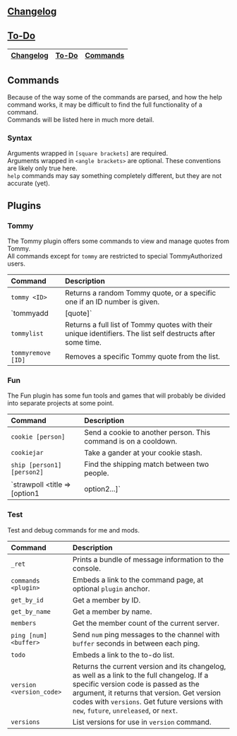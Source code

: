## [Changelog](https://novabros.github.io/NovaBot/version)
## [To-Do](https://novabros.github.io/NovaBot/todo)
[Changelog](https://novabros.github.io/NovaBot/version) | [To-Do](https://novabros.github.io/NovaBot/todo) | [Commands](https://novabros.github.io/NovaBot/commands)
-|-|-
## Commands  
Because of the way some of the commands are parsed, and how the help command works, it may be difficult to find the full functionality of a command.  
Commands will be listed here in much more detail.

### Syntax
Arguments wrapped in `[square brackets]` are required.  
Arguments wrapped in `<angle brackets>` are optional.
These conventions are likely only true here.  
`help` commands may say something completely different, but they are not accurate (yet).

## Plugins
### Tommy
The Tommy plugin offers some commands to view and manage quotes from Tommy.  
All commands except for `tommy` are restricted to special TommyAuthorized users.

Command|Description
:-|:-
`tommy <ID>` | Returns a random Tommy quote, or a specific one if an ID number is given.
`tommyadd <subject>|[quote]` | Adds a Tommy quote to the list, with optional `subject` header. Make sure to use a `| pipe` character to separate the subject if used.
`tommylist`  | Returns a full list of Tommy quotes with their unique identifiers. The list self destructs after some time.
`tommyremove [ID]` | Removes a specific Tommy quote from the list.

### Fun
The Fun plugin has some fun tools and games that will probably be divided into separate projects at some point.

Command|Description
:-|:-
`cookie [person]` | Send a cookie to another person. This command is on a cooldown.
`cookiejar` | Take a gander at your cookie stash.
`ship [person1] [person2]` | Find the shipping match between two people.
`strawpoll <title => [option1 | option2...]` | Create a strawpoll with optional title and a bunch of options. Identify title by putting an `= equals` sign after it, and separate options with `| pipe` characters. `n!strawpoll Favorite Color = Red | Blue | Green` works, and so does `n!strawpoll League of Legends | DotA 2 | World of Warcraft`.

### Test
Test and debug commands for me and mods.

Command | Description
:-|:-
`_ret` | Prints a bundle of message information to the console.
`commands <plugin>` | Embeds a link to the command page, at optional `plugin` anchor.
`get_by_id` | Get a member by ID.
`get_by_name` | Get a member by name.
`members` | Get the member count of the current server.
`ping [num] <buffer>` | Send `num` ping messages to the channel with `buffer` seconds in between each ping.
`todo` | Embeds a link to the to-do list.
`version <version_code>` | Returns the current version and its changelog, as well as a link to the full changelog. If a specific version code is passed as the argument, it returns that version. Get version codes with `versions`. Get future versions with `new`, `future`,  `unreleased`, or `next`.
`versions` | List versions for use in `version` command.
